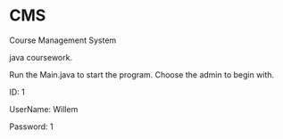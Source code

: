 # CMS  
Course Management System

java coursework.

Run the Main.java to start the program.
Choose the admin to begin with.

ID: 1

UserName: Willem

Password: 1

